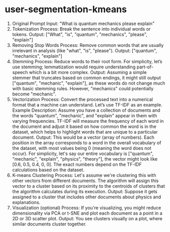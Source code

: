 # user-segmentation-kmeans


1. Original Prompt
Input: "What is quantum mechanics please explain"
2. Tokenization
Process: Break the sentence into individual words or tokens.
Output: ["What", "is", "quantum", "mechanics", "please", "explain"]
3. Removing Stop Words
Process: Remove common words that are usually irrelevant in analysis (like "what", "is", "please").
Output: ["quantum", "mechanics", "explain"]
4. Stemming
Process: Reduce words to their root form. For simplicity, let’s use stemming; lemmatization would require understanding part-of-speech which is a bit more complex.
Output: Assuming a simple stemmer that truncates based on common endings, it might still output ["quantum", "mechanic", "explain"], as these words do not change much with basic stemming rules. However, "mechanics" could potentially become "mechanic".
5. Vectorization
Process: Convert the processed text into a numerical format that a machine can understand. Let’s use TF-IDF as an example.
Example Description: Assume you have a collection of documents and the words "quantum", "mechanic", and "explain" appear in them with varying frequencies. TF-IDF will measure the frequency of each word in the document and adjust it based on how common the word is in the dataset, which helps to highlight words that are unique to a particular document.
Output: This would be a vector (array of numbers). Each position in the array corresponds to a word in the overall vocabulary of the dataset, with most values being 0 (meaning the word does not occur). For simplicity, let's say our entire vocabulary is ["quantum", "mechanic", "explain", "physics", "theory"], the vector might look like [0.6, 0.5, 0.4, 0, 0]. The exact numbers depend on the TF-IDF calculations based on the dataset.
6. K-means Clustering
Process: Let's assume we're clustering this with other vectors from different documents. The algorithm will assign this vector to a cluster based on its proximity to the centroids of clusters that the algorithm calculates during its execution.
Output: Suppose it gets assigned to a cluster that includes other documents about physics and explanations.
7. Visualization (optional)
Process: If you're visualizing, you might reduce dimensionality via PCA or t-SNE and plot each document as a point in a 2D or 3D scatter plot.
Output: You see clusters visually on a plot, where similar documents cluster together.
